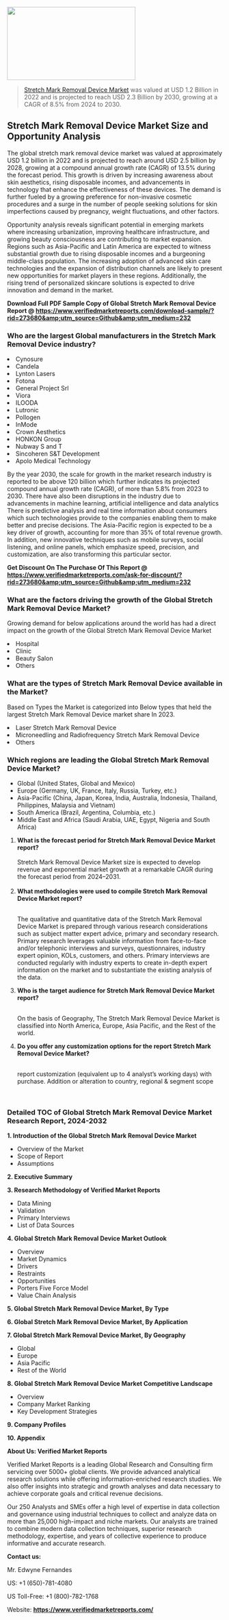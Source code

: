 <img src="https://ffe5etoiles.com/wp-content/uploads/2024/12/MST1-300x171.png" alt="" width="300" height="171" class="alignnone size-medium wp-image-20088" /><blockquote><p><p><a href="https://www.verifiedmarketreports.com/download-sample/?rid=273680&utm_source=Github&utm_medium=232" target="_blank">Stretch Mark Removal Device Market</a> was valued at USD 1.2 Billion in 2022 and is projected to reach USD 2.3 Billion by 2030, growing at a CAGR of 8.5% from 2024 to 2030.</p></blockquote><p><h2>Stretch Mark Removal Device Market Size and Opportunity Analysis</h2><p>The global stretch mark removal device market was valued at approximately USD 1.2 billion in 2022 and is projected to reach around USD 2.5 billion by 2028, growing at a compound annual growth rate (CAGR) of 13.5% during the forecast period. This growth is driven by increasing awareness about skin aesthetics, rising disposable incomes, and advancements in technology that enhance the effectiveness of these devices. The demand is further fueled by a growing preference for non-invasive cosmetic procedures and a surge in the number of people seeking solutions for skin imperfections caused by pregnancy, weight fluctuations, and other factors.</p><p>Opportunity analysis reveals significant potential in emerging markets where increasing urbanization, improving healthcare infrastructure, and growing beauty consciousness are contributing to market expansion. Regions such as Asia-Pacific and Latin America are expected to witness substantial growth due to rising disposable incomes and a burgeoning middle-class population. The increasing adoption of advanced skin care technologies and the expansion of distribution channels are likely to present new opportunities for market players in these regions. Additionally, the rising trend of personalized skincare solutions is expected to drive innovation and demand in the market.</p></p><p class=""><strong>Download Full PDF Sample Copy of Global Stretch Mark Removal Device Report @ <a href="https://www.verifiedmarketreports.com/download-sample/?rid=273680&amp;utm_source=Github&amp;utm_medium=232" target="_blank">https://www.verifiedmarketreports.com/download-sample/?rid=273680&amp;utm_source=Github&amp;utm_medium=232</a></strong></p><h3 id="" class="">Who are the largest Global manufacturers in the Stretch Mark Removal Device industry?</h3><p><li>Cynosure</li><li> Candela</li><li> Lynton Lasers</li><li> Fotona</li><li> General Project Srl</li><li> Viora</li><li> ILOODA</li><li> Lutronic</li><li> Pollogen</li><li> InMode</li><li> Crown Aesthetics</li><li> HONKON Group</li><li> Nubway S and T</li><li> Sincoheren S&T Development</li><li> Apolo Medical Technology</li></p><div class=""><div class="" dir="" data-message-author-role="" data-message-id="" data-message-model-slug=""><div class=""><div class=""><div class=""><div class="" dir="" data-message-author-role="" data-message-id="" data-message-model-slug=""><div class=""><div class=""><p>By the year 2030, the scale for growth in the market research industry is reported to be above 120 billion which further indicates its projected compound annual growth rate (CAGR), of more than 5.8% from 2023 to 2030. There have also been disruptions in the industry due to advancements in machine learning, artificial intelligence and data analytics There is predictive analysis and real time information about consumers which such technologies provide to the companies enabling them to make better and precise decisions. The Asia-Pacific region is expected to be a key driver of growth, accounting for more than 35% of total revenue growth. In addition, new innovative techniques such as mobile surveys, social listening, and online panels, which emphasize speed, precision, and customization, are also transforming this particular sector.</p><p><strong>Get Discount On The Purchase Of This Report @&nbsp; <a href="https://www.verifiedmarketreports.com/ask-for-discount/?rid=273680&amp;utm_source=Github&amp;utm_medium=232" target="_blank">https://www.verifiedmarketreports.com/ask-for-discount/?rid=273680&amp;utm_source=Github&amp;utm_medium=232</a></strong></p></div></div></div></div></div></div></div></div><h3 id="" class="">What are the factors driving the growth of the Global Stretch Mark Removal Device Market?</h3><p id="" class="">Growing demand for below applications around the world has had a direct impact on the growth of the Global Stretch Mark Removal Device Market</p><p id="" class=""><li>Hospital</li><li> Clinic</li><li> Beauty Salon</li><li> Others</li></p><h3 id="" class="">What are the types of Stretch Mark Removal Device available in the Market?</h3><p id="" class="">Based on Types the Market is categorized into Below types that held the largest Stretch Mark Removal Device market share In 2023.</p><p id="" class=""><li>Laser Stretch Mark Removal Device</li><li> Microneedling and Radiofrequency Stretch Mark Removal Device</li><li> Others</li></p><h3 id="" class="">Which regions are leading the Global Stretch Mark Removal Device Market?</h3><ul><li>Global (United States, Global and Mexico)</li><li>Europe (Germany, UK, France, Italy, Russia, Turkey, etc.)</li><li>Asia-Pacific (China, Japan, Korea, India, Australia, Indonesia, Thailand, Philippines, Malaysia and Vietnam)</li><li>South America (Brazil, Argentina, Columbia, etc.)</li><li>Middle East and Africa (Saudi Arabia, UAE, Egypt, Nigeria and South Africa)</li></ul><p><ol><li><strong>What is the forecast period for Stretch Mark Removal Device Market report?<br /></strong><br /><span data-sheets-root="1" data-sheets-value="{&quot;1&quot;:2,&quot;2&quot;:&quot;XXXX size is expected to develop revenue and exponential market growth at a remarkable CAGR during the forecast period from 2024&ndash;2030.&quot;}" data-sheets-userformat="{&quot;2&quot;:12674,&quot;4&quot;:{&quot;1&quot;:2,&quot;2&quot;:16776960},&quot;10&quot;:2,&quot;11&quot;:0,&quot;15&quot;:&quot;Arial&quot;,&quot;16&quot;:12}">Stretch Mark Removal Device Market size is expected to develop revenue and exponential market growth at a remarkable CAGR during the forecast period from 2024&ndash;2031.</span><br /><br /></li><li><strong>What methodologies were used to compile Stretch Mark Removal Device Market report?<br /><br /></strong><p>The qualitative and quantitative data of the&nbsp;Stretch Mark Removal Device Market is prepared through various research considerations such as subject matter expert advice, primary and secondary research. Primary research leverages valuable information from face-to-face and/or telephonic interviews and surveys, questionnaires, industry expert opinion, KOLs, customers, and others. Primary interviews are conducted regularly with industry experts to create in-depth expert information on the market and to substantiate the existing analysis of the data.&nbsp;</p></li><li><strong>Who is the target audience for Stretch Mark Removal Device Market report?<br /><br /></strong><p>On the basis of Geography, The&nbsp;Stretch Mark Removal Device Market is classified into North America, Europe, Asia Pacific, and the Rest of the world.</p></li><li><strong>Do you offer any customization options for the report Stretch Mark Removal Device Market?<br /><br /></strong><p>report customization (equivalent up to 4 analyst&rsquo;s working days) with purchase. Addition or alteration to country, regional &amp; segment scope</p><p>&nbsp;</p></li></ol></p><h3 id="" class="">Detailed TOC of Global Stretch Mark Removal Device Market Research Report, 2024-2032</h3><p id="" class=""><strong>1. Introduction of the Global Stretch Mark Removal Device Market</strong></p><ul><li>Overview of the Market</li><li>Scope of Report</li><li>Assumptions</li></ul><p id="" class=""><strong>2. Executive Summary</strong></p><p id="" class=""><strong>3. Research Methodology of&nbsp;Verified Market Reports</strong></p><ul><li>Data Mining</li><li>Validation</li><li>Primary Interviews</li><li>List of Data Sources</li></ul><p id="" class=""><strong>4. Global Stretch Mark Removal Device Market Outlook</strong></p><ul><li>Overview</li><li>Market Dynamics</li><li>Drivers</li><li>Restraints</li><li>Opportunities</li><li>Porters Five Force Model</li><li>Value Chain Analysis</li></ul><p id="" class=""><strong>5. Global Stretch Mark Removal Device Market, By&nbsp;Type</strong></p><p id="" class=""><strong>6. Global Stretch Mark Removal Device Market, By Application</strong></p><p id="" class=""><strong>7. Global Stretch Mark Removal Device Market, By Geography</strong></p><ul><li>Global</li><li>Europe</li><li>Asia Pacific</li><li>Rest of the World</li></ul><p id="" class=""><strong>8. Global Stretch Mark Removal Device Market Competitive Landscape</strong></p><ul><li>Overview</li><li>Company Market Ranking</li><li>Key Development Strategies</li></ul><p id="" class=""><strong>9. Company Profiles</strong></p><p id="" class=""><strong>10. Appendix</strong></p><p id="" class=""><strong>About Us: Verified Market Reports</strong></p><p id="" class="">Verified Market Reports is a leading Global Research and Consulting firm servicing over 5000+ global clients. We provide advanced analytical research solutions while offering information-enriched research studies. We also offer insights into strategic and growth analyses and data necessary to achieve corporate goals and critical revenue decisions.</p><p id="" class="">Our 250 Analysts and SMEs offer a high level of expertise in data collection and governance using industrial techniques to collect and analyze data on more than 25,000 high-impact and niche markets. Our analysts are trained to combine modern data collection techniques, superior research methodology, expertise, and years of collective experience to produce informative and accurate research.</p><p id="" class=""><strong>Contact us:</strong></p><p id="" class="">Mr. Edwyne Fernandes</p><p id="" class="">US: +1 (650)-781-4080</p><p id="" class="">US Toll-Free: +1 (800)-782-1768</p><p id="" class="">Website: <a target="" data-test-app-aware-link=""><strong>https://www.verifiedmarketreports.com/</strong></a></p>
